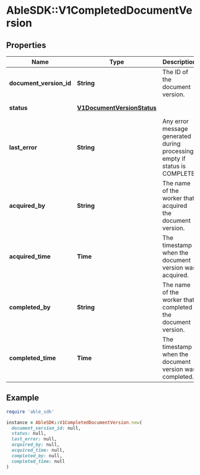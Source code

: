 # AbleSDK::V1CompletedDocumentVersion

## Properties

| Name | Type | Description | Notes |
| ---- | ---- | ----------- | ----- |
| **document_version_id** | **String** | The ID of the document version. | [optional] |
| **status** | [**V1DocumentVersionStatus**](V1DocumentVersionStatus.md) |  | [optional][default to &#39;DOCUMENT_VERSION_STATUS_UNSPECIFIED&#39;] |
| **last_error** | **String** | Any error message generated during processing, empty if status is COMPLETE. | [optional] |
| **acquired_by** | **String** | The name of the worker that acquired the document version. | [optional] |
| **acquired_time** | **Time** | The timestamp when the document version was acquired. | [optional] |
| **completed_by** | **String** | The name of the worker that completed the document version. | [optional] |
| **completed_time** | **Time** | The timestamp when the document version was completed. | [optional] |

## Example

```ruby
require 'able_sdk'

instance = AbleSDK::V1CompletedDocumentVersion.new(
  document_version_id: null,
  status: null,
  last_error: null,
  acquired_by: null,
  acquired_time: null,
  completed_by: null,
  completed_time: null
)
```

